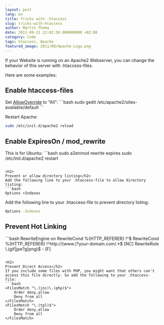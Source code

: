 ```yaml
---
layout: post
lang: en
title: Tricks with .htaccess
slug: tricks-with-htaccess
author: Martin Thoma
date: 2011-09-21 22:02:59.000000000 +02:00
category: Code
tags: htaccess, Apache
featured_image: 2011/09/Apache-Logo.png
---
```

If your Website is running on an Apache2 Webserver, you can change the behavior of this server with .htaccess-files.

Here are some examples:

<h2>
Enable htaccess-files</h2>
Set <a href="http://httpd.apache.org/docs/2.0/mod/core.html#allowoverride" rel="nofollow">AllowOverride</a> to "All":
```bash
sudo gedit /etc/apache2/sites-available/default
```

Restart Apache:
```bash
sudo /etc/init.d/apache2 reload
```

<h2>
Enable ExpiresOn / mod_rewrite</h2>
This is for Ubuntu:
```bash
sudo a2enmod
rewrite expires
sudo /etc/init.d/apache2 restart

```

<h2>
Prevent or allow directory listing</h2>
Add the following line to your .htaccess-file to allow directory listing:
```bash
Options +Indexes
```
Add the following line to your .htaccess-file to prevent directory listing:
```bash
Options -Indexes
```

<h2>
Prevent Hot Linking</h2>
```bash
RewriteEngine on
RewriteCond %{HTTP_REFERER} !^$
RewriteCond %{HTTP_REFERER} !^http://(www.)?your-domain.com/.*$ [NC]
RewriteRule \.(gif|jpe?g|png)$ - [F]

```

<h2>
Prevent Direct Access</h2>
If you include some files with PHP, you might want that others can't access this file directly. So add the following to your .htaccess-file:
```bash
<FilesMatch "\.(inc)\.(php)$">
    Order deny,allow
    Deny from all
</FilesMatch>
<FilesMatch "\.(tpl)$">
    Order deny,allow
    Deny from all
</FilesMatch>

```
